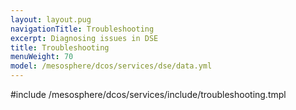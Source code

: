 ```yaml
---
layout: layout.pug
navigationTitle: Troubleshooting 
excerpt: Diagnosing issues in DSE
title: Troubleshooting 
menuWeight: 70
model: /mesosphere/dcos/services/dse/data.yml
---
```


#include /mesosphere/dcos/services/include/troubleshooting.tmpl

